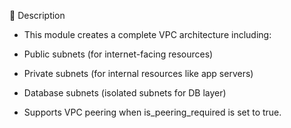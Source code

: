📌 Description
* This module creates a complete VPC architecture including:

* Public subnets (for internet-facing resources)

* Private subnets (for internal resources like app servers)

* Database subnets (isolated subnets for DB layer)

* Supports VPC peering when is_peering_required is set to true.